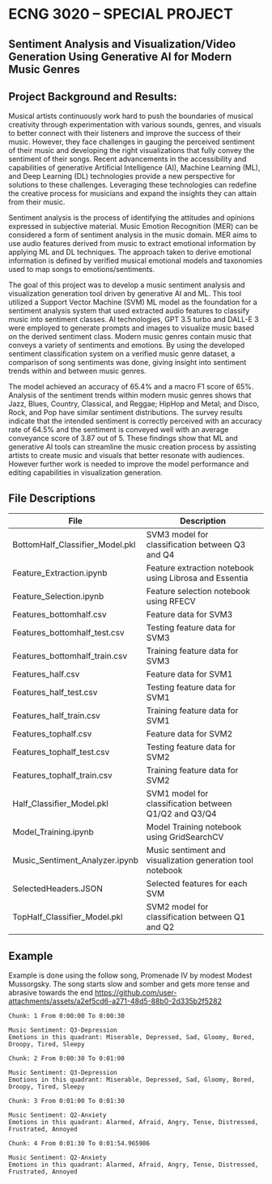 # ECNG 3020 – SPECIAL PROJECT
## Sentiment Analysis and Visualization/Video Generation Using Generative AI for Modern Music Genres

## Project Background and Results:

Musical artists continuously work hard to push the boundaries of musical creativity through experimentation with various sounds, genres, and visuals to better connect with their listeners and improve the success of their music. However, they face challenges in gauging the perceived sentiment of their music and developing the right visualizations that fully convey the sentiment of their songs. Recent advancements in the accessibility and capabilities of generative Artificial Intelligence (AI), Machine Learning (ML), and Deep Learning (DL) technologies provide a new perspective for solutions to these challenges. Leveraging these technologies can redefine the creative process for musicians and expand the insights they can attain from their music.

Sentiment analysis is the process of identifying the attitudes and opinions expressed in subjective material. Music Emotion Recognition (MER) can be considered a form of sentiment analysis in the music domain. MER aims to use audio features derived from music to extract emotional information by applying ML and DL techniques. The approach taken to derive emotional information is defined by verified musical emotional models and taxonomies used to map songs to emotions/sentiments.

The goal of this project was to develop a music sentiment analysis and visualization generation tool driven by generative AI and ML. This tool utilized a Support Vector Machine (SVM) ML model as the foundation for a sentiment analysis system that used extracted audio features to classify music into sentiment classes. AI technologies, GPT 3.5 turbo and DALL-E 3 were employed to generate prompts and images to visualize music based on the derived sentiment class. Modern music genres contain music that conveys a variety of sentiments and emotions. By using the developed sentiment classification system on a verified music genre dataset, a comparison of song sentiments was done, giving insight into sentiment trends within and between music genres.
 
The model achieved an accuracy of 65.4% and a macro F1 score of 65%. Analysis of the sentiment trends within modern music genres shows that Jazz, Blues, Country, Classical, and Reggae; HipHop and Metal; and Disco, Rock, and Pop have similar sentiment distributions. The survey results indicate that the intended sentiment is correctly perceived with an accuracy rate of
64.5% and the sentiment is conveyed well with an average conveyance score of 3.87 out of 5. These findings show that ML and generative AI tools can streamline the music creation process
by assisting artists to create music and visuals that better resonate with audiences. However further work is needed to improve the model performance and editing capabilities in visualization generation.

## File Descriptions
| File | Description |
| ------ | ------ |
|BottomHalf_Classifier_Model.pkl|SVM3 model for classification between Q3 and Q4|
|Feature_Extraction.ipynb|Feature extraction notebook using Librosa and Essentia|
|Feature_Selection.ipynb|Feature selection notebook using RFECV|
|Features_bottomhalf.csv|Feature data for SVM3|
|Features_bottomhalf_test.csv|Testing feature data for SVM3|
|Features_bottomhalf_train.csv|Training feature data for SVM3|
|Features_half.csv|Feature data for SVM1|
|Features_half_test.csv|Testing feature data for SVM1|
|Features_half_train.csv|Training feature data for SVM1|
|Features_tophalf.csv|Feature data for SVM2|
|Features_tophalf_test.csv|Testing feature data for SVM2|
|Features_tophalf_train.csv|Training feature data for SVM2|
|Half_Classifier_Model.pkl|SVM1 model for classification between Q1/Q2 and Q3/Q4|
|Model_Training.ipynb|Model Training notebook using GridSearchCV|
|Music_Sentiment_Analyzer.ipynb|Music sentiment and visualization generation tool notebook|
|SelectedHeaders.JSON|Selected features for each SVM|
|TopHalf_Classifier_Model.pkl|SVM2 model for classification between Q1 and Q2|

## Example 

Example is done using the follow song, Promenade IV by modest Modest Mussorgsky. The song starts slow and somber and gets more tense and abrasive towards the end
https://github.com/user-attachments/assets/a2ef5cd6-a271-48d5-88b0-2d335b2f5282
```
Chunk: 1 From 0:00:00 To 0:00:30

Music Sentiment: Q3-Depression
Emotions in this quadrant: Miserable, Depressed, Sad, Gloomy, Bored, Droopy, Tired, Sleepy

Chunk: 2 From 0:00:30 To 0:01:00

Music Sentiment: Q3-Depression
Emotions in this quadrant: Miserable, Depressed, Sad, Gloomy, Bored, Droopy, Tired, Sleepy

Chunk: 3 From 0:01:00 To 0:01:30

Music Sentiment: Q2-Anxiety
Emotions in this quadrant: Alarmed, Afraid, Angry, Tense, Distressed, Frustrated, Annoyed

Chunk: 4 From 0:01:30 To 0:01:54.965986

Music Sentiment: Q2-Anxiety
Emotions in this quadrant: Alarmed, Afraid, Angry, Tense, Distressed, Frustrated, Annoyed
```

